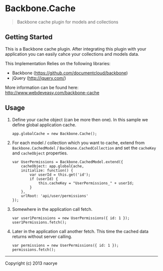 # Backbone.Cache

> Backbone cache plugin for models and collections

## Getting Started

This is a Backbone cache plugin. After integrating this plugin with your application you can easily cahce your collections and models data.

This Implementation Relies on the following libraries:

- Backbone (https://github.com/documentcloud/backbone)
- jQuery (http://jquery.com/)

More information can be found here: <a href="http://www.webdeveasy.com/backbone-cache" target="_blank">http://www.webdeveasy.com/backbone-cache</a>

## Usage

1. Define your cache object (can be more then one). In this sample we define global application cache.

    ```app.globalCache = new Backbone.Cache();```

2. For each model / collection which you want to cache, extend from `Backbone.CachedModel` / `Backbone.CachedCollection` and set the `cacheKey` and `cacheObject` properties.
 
    ```
    var UserPermissions = Backbone.CachedModel.extend({
        cacheObject: app.globalCache,
        initialize: function() {
            var userId = this.get('id');
            if (userId) {
                this.cacheKey = "UserPermissions_" + userId;
            }
        },
        urlRoot: 'api/user/permissions'
    });
    ```

3. Somewhere in the application call fetch.

    ```
    var user1Permissions = new UserPermissions({ id: 1 });
    user1Permissions.fetch();
    ```

4. Later in the application call another fetch. This time the cached data returns without server calling.

    ```
    var permissions = new UserPermissions({ id: 1 });
    permissions.fetch();
    ```

* * *

Copyright (c) 2013 naorye
